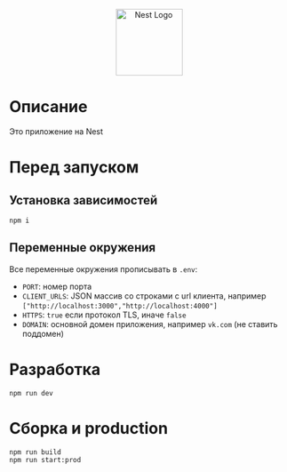 <p align="center">
  <a href="http://nestjs.com/" target="blank"><img src="https://nestjs.com/img/logo-small.svg" width="120" alt="Nest Logo" /></a>
</p>

# Описание
Это приложение на Nest

# Перед запуском

## Установка зависимостей
```shell
npm i
```

## Переменные окружения
Все переменные окружения прописывать в `.env`:
- `PORT`: номер порта
- `CLIENT_URLS`: JSON массив со строками с url клиента, например `["http://localhost:3000","http://localhost:4000"]`
- `HTTPS`: `true` если протокол TLS, иначе `false`
- `DOMAIN`: основной домен приложения, например `vk.com` (не ставить поддомен)

# Разработка

```shell
npm run dev
```

# Сборка и production

```shell
npm run build
npm run start:prod
```
